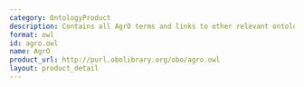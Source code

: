 ```yaml
---
category: OntologyProduct
description: Contains all AgrO terms and links to other relevant ontologies.
format: owl
id: agro.owl
name: AgrO
product_url: http://purl.obolibrary.org/obo/agro.owl
layout: product_detail
---
```


